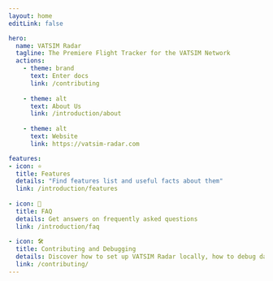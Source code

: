 ```yaml
---
layout: home
editLink: false

hero:
  name: VATSIM Radar
  tagline: The Premiere Flight Tracker for the VATSIM Network
  actions:
    - theme: brand
      text: Enter docs
      link: /contributing
      
    - theme: alt
      text: About Us
      link: /introduction/about
      
    - theme: alt
      text: Website
      link: https://vatsim-radar.com

features:
- icon: ⭐
  title: Features
  details: "Find features list and useful facts about them"
  link: /introduction/features
  
- icon: 🤔
  title: FAQ
  details: Get answers on frequently asked questions
  link: /introduction/faq
  
- icon: 🛠️
  title: Contributing and Debugging
  details: Discover how to set up VATSIM Radar locally, how to debug data - and more
  link: /contributing/
---
```

